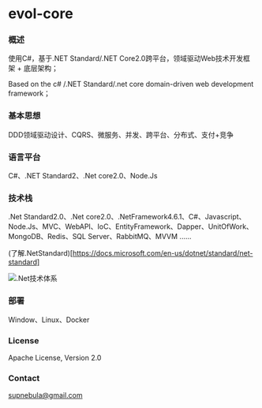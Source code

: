# evol-core

### 概述

使用C#，基于.NET Standard/.NET Core2.0跨平台，领域驱动Web技术开发框架 + 底层架构；

Based on the c# /.NET Standard/.net core domain-driven web development framework；

### 基本思想

DDD领域驱动设计、CQRS、微服务、并发、跨平台、分布式、支付+竞争

### 语言平台

C#、.NET Standard2、.Net core2.0、Node.Js

### 技术栈

.Net Standard2.0、.Net core2.0、.NetFramework4.6.1、C#、Javascript、Node.Js、MVC、WebAPI、IoC、EntityFramework、Dapper、UnitOfWork、MongoDB、Redis、SQL Server、RabbitMQ、MVVM ......

(了解.NetStandard)[https://docs.microsoft.com/en-us/dotnet/standard/net-standard]

![.Net技术体系](https://msdnshared.blob.core.windows.net/media/2016/09/dotnet-tomorrow.png)


### 部署

Window、Linux、Docker

### License

Apache License, Version 2.0

### Contact

supnebula@gmail.com

